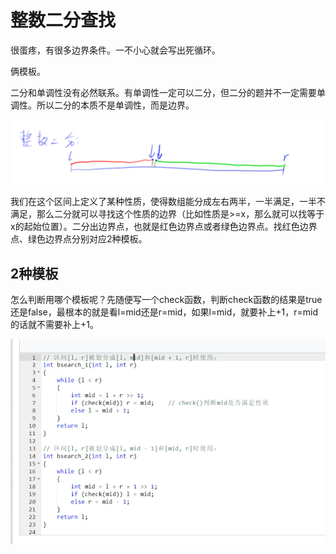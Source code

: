 # 整数二分查找

很蛋疼，有很多边界条件。一不小心就会写出死循环。

俩模板。

二分和单调性没有必然联系。有单调性一定可以二分，但二分的题并不一定需要单调性。所以二分的本质不是单调性，而是边界。

![](imgs/int-bsearch.png)

我们在这个区间上定义了某种性质，使得数组能分成左右两半，一半满足，一半不满足，那么二分就可以寻找这个性质的边界（比如性质是>=x，那么就可以找等于x的起始位置）。二分出边界点，也就是红色边界点或者绿色边界点。找红色边界点、绿色边界点分别对应2种模板。

## 2种模板

怎么判断用哪个模板呢？先随便写一个check函数，判断check函数的结果是true还是false，最根本的就是看l=mid还是r=mid，如果l=mid，就要补上+1，r=mid的话就不需要补上+1。

![](imgs/bsearch_template.png)

